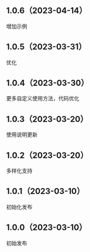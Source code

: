 ## 1.0.6（2023-04-14）
增加示例
## 1.0.5（2023-03-31）
优化
## 1.0.4（2023-03-30）
更多自定义使用方法，代码优化
## 1.0.3（2023-03-20）
使用说明更新
## 1.0.2（2023-03-20）
多样化支持
## 1.0.1（2023-03-10）
初始化发布
## 1.0.0（2023-03-10）
初始发布
